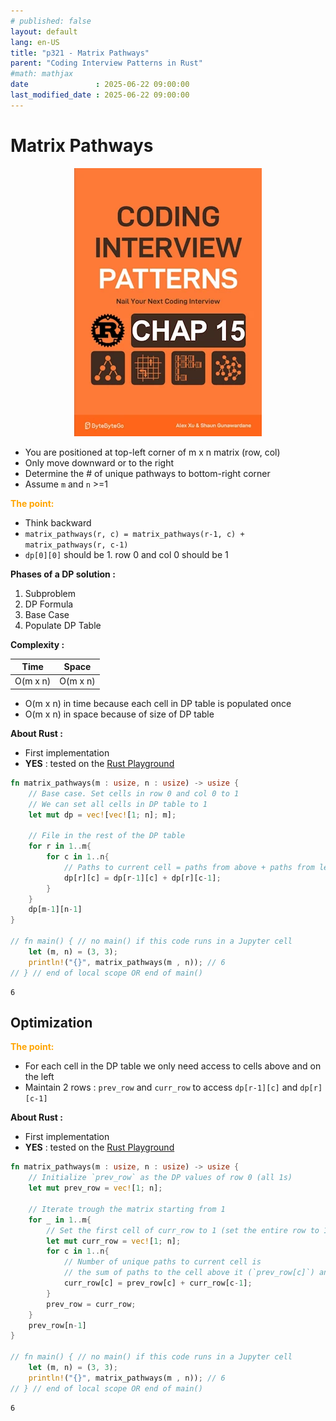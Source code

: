 ```yaml
---
# published: false
layout: default
lang: en-US
title: "p321 - Matrix Pathways"
parent: "Coding Interview Patterns in Rust"
#math: mathjax
date               : 2025-06-22 09:00:00
last_modified_date : 2025-06-22 09:00:00
---
```


# Matrix Pathways

<div align="center">
<img src="../assets/chap_15.webp" alt="" width="300" loading="lazy"/>
</div>

* You are positioned at top-left corner of m x n matrix (row, col)
* Only move downward or to the right
* Determine the # of unique pathways to bottom-right corner
* Assume `m` and `n` >=1

<span style="color:orange"><b>The point:</b></span>

* Think backward
* `matrix_pathways(r, c) = matrix_pathways(r-1, c) + matrix_pathways(r, c-1)`
*  `dp[0][0]` should be 1. row 0 and col 0 should be 1 




**Phases of a DP solution :**
1. Subproblem
1. DP Formula
1. Base Case
1. Populate DP Table




**Complexity :**

| Time           | Space     |
|----------------|-----------|
| O(m x n)       | O(m x n) |

* O(m x n) in time because each cell in DP table is populated once
* O(m x n) in space because of size of DP table


**About Rust :**
* First implementation
* **YES** : tested on the [Rust Playground](https://play.rust-lang.org/)







<!-- <span style="color:red"><b>TODO : </b></span> 
* Add comments in code -->


<!-- * <span style="color:lime"><b>Preferred solution?</b></span>      -->




```rust
fn matrix_pathways(m : usize, n : usize) -> usize {
    // Base case. Set cells in row 0 and col 0 to 1
    // We can set all cells in DP table to 1
    let mut dp = vec![vec![1; n]; m];

    // File in the rest of the DP table
    for r in 1..m{
        for c in 1..n{
            // Paths to current cell = paths from above + paths from left
            dp[r][c] = dp[r-1][c] + dp[r][c-1];
        }
    }
    dp[m-1][n-1]
}

// fn main() { // no main() if this code runs in a Jupyter cell
    let (m, n) = (3, 3);
    println!("{}", matrix_pathways(m , n)); // 6
// } // end of local scope OR end of main()
```

    6


## Optimization

<span style="color:orange"><b>The point:</b></span>

* For each cell in the DP table we only need access to cells above and on the left
* Maintain 2 rows : `prev_row` and `curr_row` to access `dp[r-1][c]` and `dp[r][c-1]`



**About Rust :**
* First implementation
* **YES** : tested on the [Rust Playground](https://play.rust-lang.org/)





```rust
fn matrix_pathways(m : usize, n : usize) -> usize {
    // Initialize `prev_row` as the DP values of row 0 (all 1s)
    let mut prev_row = vec![1; n];

    // Iterate trough the matrix starting from 1
    for _ in 1..m{
        // Set the first cell of curr_row to 1 (set the entire row to 1)
        let mut curr_row = vec![1; n];
        for c in 1..n{
            // Number of unique paths to current cell is 
            // the sum of paths to the cell above it (`prev_row[c]`) and the sum of path to the cell on the left (`curr_row[c-1]`)
            curr_row[c] = prev_row[c] + curr_row[c-1];
        }
        prev_row = curr_row;
    }
    prev_row[n-1]
}

// fn main() { // no main() if this code runs in a Jupyter cell
    let (m, n) = (3, 3);
    println!("{}", matrix_pathways(m , n)); // 6
// } // end of local scope OR end of main()
```

    6

